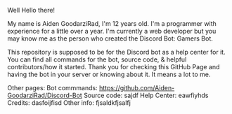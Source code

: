 Well Hello there!

My name is Aiden GoodarziRad, I'm 12 years old. I'm a programmer with experience for a little over a year. I'm currently a web developer but you may know me as the person who created the Discord Bot: Gamers Bot.

This repository is supposed to be for the Discord bot as a help center for it. You can find all commands for the bot, source code, & helpful contributors/how it started. Thank you for checking this GitHub Page and having the bot in your server or knowing about it. It means a lot to me.

Other pages:
   Bot commmands:
      https://github.com/Aiden-GoodarziRad/Discord-Bot
   Source code:
      sajdf
   Help Center:
      eawfiyhds
   Credits:
      dasfoijfisd
   Other info:
      fjsaldkfjsalfj
   
